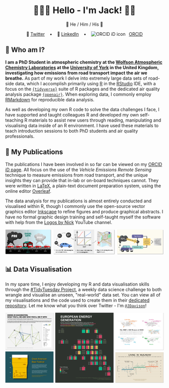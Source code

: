 <!--- Header markdown adapted from the README at https://github.com/Z3tt --->

<h1 align="center">👱🏻‍♂️ Hello - I'm Jack! 👋🏻</h1>
<p align = "center">💬 He / Him / His 💬</p>

<div align = "center">
 &nbsp;&nbsp;&nbsp;🐤 <a href="https://twitter.com/JDavison_">Twitter<a>&nbsp;&nbsp;&nbsp;
 •
 &nbsp;&nbsp;&nbsp;💼 <a href="https://www.linkedin.com/in/jack-davison/">LinkedIn<a>&nbsp;&nbsp;&nbsp;
 •
 &nbsp;&nbsp;&nbsp;<img src="https://orcid.org/sites/default/files/images/orcid_16x16.png" style="width:1em;margin-right:.5em;" alt="ORCID iD icon"> <a href="https://orcid.org/0000-0003-2653-6615/">ORCID<a>&nbsp;&nbsp;&nbsp;
</div>

## 🚗 Who am I?
**I am a PhD Student in atmospheric chemistry at the [Wolfson Atmospheric Chemistry Laboratories](https://www.york.ac.uk/chemistry/research/wacl/) at the [University of York](https://www.york.ac.uk/) in the United Kingdom, investigating how emissions from road transport impact the air we breathe.** As part of my work I delve into extremely large data sets of road-side data, which I accomplish primarily using [R](https://www.r-project.org/) in the [RStudio](https://rstudio.com/) IDE, with a focus on the [`{tidyverse}`](https://www.tidyverse.org/) suite of R packages and the dedicated air quality analysis package [`{openair}`](https://davidcarslaw.github.io/openair). When exploring data, I commonly employ [RMarkdown](https://rmarkdown.rstudio.com/) for reproducible data analysis.

As well as developing my own R code to solve the data challenges I face, I have supported and taught colleagues R and developed my own self-teaching R materials to assist new users through reading, manipulating and visualising data inside of an R environment. I have used these materials to teach introduction sessions to both PhD students and air quality professionals.

## 📢 My Publications
The publications I have been involved in so far can be viewed on my [ORCID iD page](https://orcid.org/0000-0003-2653-6615). All focus on the use of the *Vehicle Emissions Remote Sensing* technique to measure emissions from road transport, and the unique insights they can provide that in-lab or on-board techniques cannot. They were written in [LaTeX](https://www.latex-project.org//), a plain-text document preparation system, using the online editor [Overleaf](https://www.overleaf.com/).

The data analysis for my publications is almost entirely conducted and visualised within R, though I commonly use the open-source vector graphics editor [Inkscape](https://inkscape.org/) to refine figures and produce graphical abstracts. I have no formal graphic design training and self-taught myself the software with help from the [Logos by Nick](https://www.youtube.com/channel/UCEQXp_fcqwPcqrzNtWJ1w9w) YouTube channel.

<img src="https://github.com/jack-davison/jack-davison/blob/main/abstract_banner.png" alt = "A collection of three graphical abstracts.">

## 📊 Data Visualisation
In my spare time, I enjoy developing my R and data visualisation skills through the [#TidyTuesday Project](https://github.com/rfordatascience/tidytuesday), a weekly data science challenge to both wrangle and visualise an unseen, "real-world" data set. You can view all of my visualisations and the code used to create them in their [dedicated repository](https://github.com/jack-davison/TidyTuesday). Let me know what you think over Twitter - I'm [`@JDavison`](https://twitter.com/JDavison_)!

<img src="https://github.com/jack-davison/jack-davison/blob/main/tt_banner.png" alt = "A collection of TidyTuesday visualisations.">
